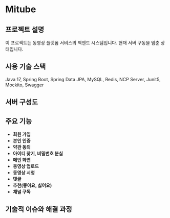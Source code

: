 # Mitube

## 프로젝트 설명
이 프로젝트는 동영상 플랫폼 서비스의 백엔드 시스템입니다. 현재 서버 구동을 멈춘 상태입니다.

## 사용 기술 스택
Java 17, Spring Boot, Spring Data JPA, MySQL, Redis, NCP Server, Junit5, Mockito, Swagger

## 서버 구성도

## 주요 기능

- **회원 가입**
- **본인 인증**
- **약관 동의**
- **아이디 찾기, 비밀번호 분실**
- **메인 화면**
- **동영상 업로드**
- **동영상 시청**
- **댓글**
- **추천(좋아요, 싫어요)**
- **채널 구독**

## 기술적 이슈와 해결 과정
